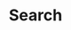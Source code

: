 ---
title: "Search" # in any language you want
layout: "search" # is necessary
url: "/en/search/"
# description: "Description for Search"
summary: "search"
placeholder: "placeholder text in search input box"
---